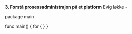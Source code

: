 **3. Forstå prosessadministrajon på et platform**
Evig løkke -

package main

func main() {
	for {
	}
}
